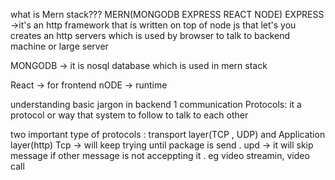 what is Mern stack???
MERN(MONGODB EXPRESS REACT NODE)
EXPRESS ->it's an http framework that is written on top of node js that let's you creates an http servers which is  used by browser
        to talk to backend machine or  large server

MONGODB -> it is nosql database which is used in mern stack

React -> for frontend 
nODE  -> runtime



understanding basic jargon in backend
1 communication Protocols: it a protocol or way that system to follow to talk to each other

two important type of protocols : transport layer(TCP , UDP) and Application layer(http)
  Tcp -> will keep trying until package is send . 
  upd -> it will skip message if other message is not acceppting it . eg video streamin, video call 